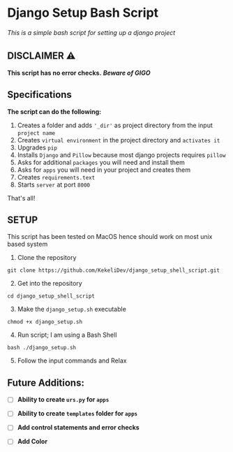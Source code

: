 # Django Setup Bash Script

###### This is a simple bash script for setting up a django project

## DISCLAIMER :warning:

**This script has no error checks.** ***Beware of GIGO***


## Specifications

**The script can do the following:**


1. Creates a folder and adds `'_dir'` as project directory from the input `project name`
2. Creates `virtual environment` in the project directory and `activates it`
3. Upgrades `pip`
4. Installs `Django` and `Pillow` because most django projects requires `pillow`
5. Asks for additional `packages` you will need and install them
6. Asks for `apps` you  will need in your project and creates them 
7. Creates `requirements.text`
8. Starts `server` at port `8000`

That's all!


## SETUP
 This script has been tested on MacOS hence should work on most unix based system

1. Clone the repository
 ```
git clone https://github.com/KekeliDev/django_setup_shell_script.git
 ```
2. Get  into the repository
 ```
 cd django_setup_shell_script
 ```

 3. Make the `django_setup.sh` executable
 ```
 chmod +x django_setup.sh
 ```

 4. Run script; I am using a Bash Shell
```
bash ./django_setup.sh
```
5.  Follow the input commands and Relax

## Future Additions:

* [ ] **Ability to create `urs.py` for `apps`**
* [ ] **Ability to  create `templates` folder for `apps`**
* [ ] **Add control statements and error checks**
* [ ] **Add Color**






